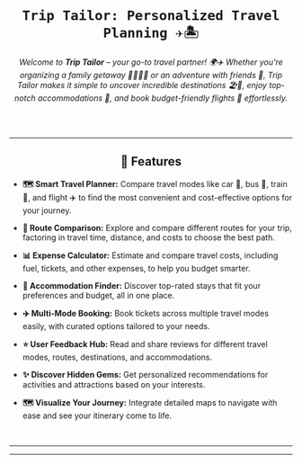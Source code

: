 <div align="center">
  
   # `Trip Tailor: Personalized Travel Planning ✈️🏝️` 

  <i>Welcome to <b>Trip Tailor</b> – your go-to travel partner! 🌍✈️ Whether you're organizing a family getaway 👨‍👩‍👧‍👦 or an adventure with friends 👫, Trip Tailor makes it simple to uncover incredible destinations 🏖️🏰, enjoy top-notch accommodations 🏨, and book budget-friendly flights 💺 effortlessly.
  </i>

</div>

<br>


<br>



---



<div align="center">
  <h2>🚀 Features  </h2>
</div>

- **🗺️ Smart Travel Planner:** Compare travel modes like car 🚗, bus 🚌, train 🚆, and flight ✈️ to find the most convenient and cost-effective options for your journey.  

- **📍 Route Comparison:** Explore and compare different routes for your trip, factoring in travel time, distance, and costs to choose the best path.  

- **📊 Expense Calculator:** Estimate and compare travel costs, including fuel, tickets, and other expenses, to help you budget smarter.  

- **🏨 Accommodation Finder:** Discover top-rated stays that fit your preferences and budget, all in one place.  

- **✈️ Multi-Mode Booking:** Book tickets across multiple travel modes easily, with curated options tailored to your needs.   

- **⭐ User Feedback Hub:** Read and share reviews for different travel modes, routes, destinations, and accommodations.  

- **✨ Discover Hidden Gems:** Get personalized recommendations for activities and attractions based on your interests.  

- **🗺️ Visualize Your Journey:** Integrate detailed maps to navigate with ease and see your itinerary come to life.  

<br/>

---



---
